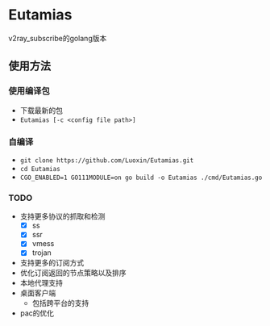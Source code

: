 # Eutamias
v2ray_subscribe的golang版本

## 使用方法
### 使用编译包
- 下载最新的包
- `Eutamias [-c <config file path>]`
### 自编译
- `git clone https://github.com/Luoxin/Eutamias.git`
- `cd Eutamias`
- `CGO_ENABLED=1 GO111MODULE=on go build -o Eutamias ./cmd/Eutamias.go`

### TODO
- 支持更多协议的抓取和检测
  - [x] ss
  - [x] ssr
  - [x] vmess
  - [x] trojan
- 支持更多的订阅方式
- 优化订阅返回的节点策略以及排序
- 本地代理支持
- 桌面客户端
    - 包括跨平台的支持
- pac的优化

